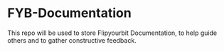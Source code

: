 # FYB-Documentation
 This repo will be used to store Flipyourbit Documentation, to help guide others and to gather constructive feedback.
